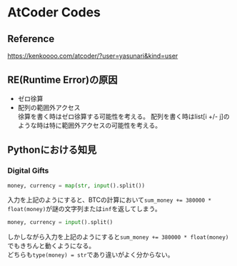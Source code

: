 # AtCoder Codes
## Reference
https://kenkoooo.com/atcoder/?user=yasunari&kind=user

## RE(Runtime Error)の原因
- ゼロ徐算  
- 配列の範囲外アクセス  
徐算を書く時はゼロ徐算する可能性を考える。
配列を書く時はlist[i +/- j]のような時は特に範囲外アクセスの可能性を考える。

## Pythonにおける知見
### Digital Gifts
```python
money, currency = map(str, input().split())
```
入力を上記のようにすると、BTCの計算において`sum_money += 380000 * float(money)`が謎の文字列または`inf`を返してしまう。  
```python
money, currency = input().split()
```
しかしながら入力を上記のようにすると`sum_money += 380000 * float(money)`でもきちんと動くようになる。  
どちらも`type(money) = str`であり違いがよく分からない。
